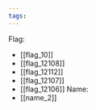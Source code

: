 ```yaml
---
tags:
---
```

Flag:
- [[flag_10]]
- [[flag_12108]]
- [[flag_12112]]
- [[flag_12107]]
- [[flag_12106]]
Name:
- [[name_2]]
